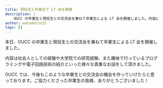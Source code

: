 ```yaml
---
title: 現役生と卒業生で LT 会を開催
description: |
    OUCC の卒業生と現役生との交流会を兼ねて卒業生による LT 会を開催しました。内容は社会人としての経験や大学院での研究経験、また趣味で行っているプログラミングや電子回路技術の紹介といった様々な貴重なお話をして頂きました。OUCC では、今後もこのような卒業生との交流会の機会を作っていけたらと思っております。ご協力くださった卒業生の皆様、ありがとうございました！
author: watamario15
tags: []
---
```


本日、OUCC の卒業生と現役生との交流会を兼ねて卒業生による LT 会を開催しました。

内容は社会人としての経験や大学院での研究経験、また趣味で行っているプログラミングや電子回路技術の紹介といった様々な貴重なお話をして頂きました。

OUCC では、今後もこのような卒業生との交流会の機会を作っていけたらと思っております。ご協力くださった卒業生の皆様、ありがとうございました！

